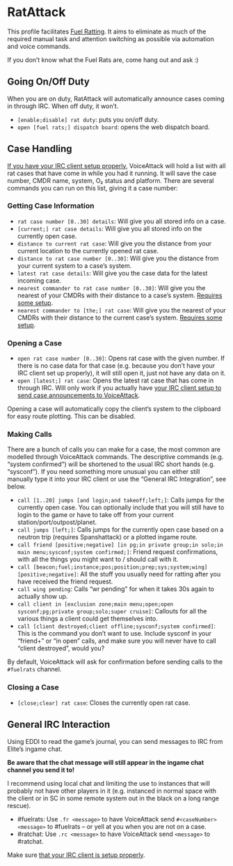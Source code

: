 ﻿# RatAttack

This profile facilitates [Fuel Ratting](https://www.fuelrats.com). It aims to 
eliminate as much of the required manual task and attention switching as 
possible via automation and voice commands.

If you don’t know what the Fuel Rats are, come hang out and ask :)

## Going On/Off Duty

When you are on duty, RatAttack will automatically announce cases coming in 
through IRC. When off duty, it won’t.

* `[enable;disable] rat duty`: puts you on/off duty.
* `open [fuel rats;] dispatch board`: opens the web dispatch board.

## Case Handling

[If you have your IRC client setup
properly](../configuration/RatAttack/#getting-case-data-from-irc), VoiceAttack
will hold a list with all rat cases that have come in while you had it running.
It will save the case number, CMDR name, system, O₂ status and platform. There
are several commands you can run on this list, giving it a case number:

### Getting Case Information

* `rat case number [0..30] details`: Will give you all stored info on a case.
* `[current;] rat case details`: Will give you all stored info on the currently 
  open case.
* `distance to current rat case`: Will give you the distance from your current 
  location to the currently opened rat case.
* `distance to rat case number [0..30]`: Will give you the distance from your 
  current system to a case’s system.
* `latest rat case details`: Will give you the case data for the latest incoming
  case.
* `nearest commander to rat case number [0..30]`: Will give you the nearest of
  your CMDRs with their distance to a case’s system. [Requires some
  setup](../configuration/RatAttack/#announcing-your-nearest-cmdr).
* `nearest commander to [the;] rat case`: Will give you the nearest of your
  CMDRs with their distance to the current case’s system. [Requires some
  setup](../configuration/RatAttack/#announcing-your-nearest-cmdr).

### Opening a Case

* `open rat case number [0..30]`: Opens rat case with the given number. If there 
  is no case data for that case (e.g. because you don’t have your IRC client set 
  up properly), it will still open it, just not have any data on it.
* `open [latest;] rat case`: Opens the latest rat case that has come in through
  IRC. Will only work if you actually have [your IRC client setup to send case
  announcements to
  VoiceAttack](../configuration/RatAttack/#getting-case-data-from-irc).

Opening a case will automatically copy the client’s system to the clipboard for
easy route plotting. This can be disabled.

### Making Calls ###

There are a bunch of calls you can make for a case, the most common are modelled 
through VoiceAttack commands. The descriptive commands (e.g. “system confirmed”) 
will be shortened to the usual IRC short hands (e.g. “sysconf”). If you need 
something more unusual you can either still manually type it into your IRC 
client or use the “General IRC Integration”, see below.

* `call [1..20] jumps [and login;and takeoff;left;]`: Calls jumps for the 
  currently open case. You can optionally include that you will still have to 
  login to the game or have to take off from your current 
  station/port/outpost/planet.
* `call jumps [left;]`: Calls jumps for the currently open case based on a
  neutron trip (requires Spanshattack) or a plotted ingame route.
* `call friend [positive;negative] [in pg;in private group;in solo;in main menu;sysconf;system confirmed;]`:
  Friend request confirmations, with all the 
  things you might want to / should call with it.
* `call [beacon;fuel;instance;pos;position;prep;sys;system;wing] [positive;negative]`: 
  All the stuff you usually need for ratting after you have received the friend request.
* `call wing pending`: Calls “wr pending” for when it takes 30s again to 
  actually show up.
* `call client in [exclusion zone;main menu;open;open sysconf;pg;private group;solo;super cruise]`:
  Callouts for all the various things a client could get themselves into.
* `call [client destroyed;client offline;sysconf;system confirmed]`: This is the 
  command you don’t want to use. Include sysconf in your “friend+” or “in open” 
  calls, and make sure you will never have to call “client destroyed”, would 
  you?

By default, VoiceAttack will ask for confirmation before sending calls to the
`#fuelrats` channel.

### Closing a Case

* `[close;clear] rat case`: Closes the currently open rat case.

## General IRC Interaction

Using EDDI to read the game’s journal, you can send messages to IRC from Elite’s 
ingame chat.

**Be aware that the chat message will still appear in the ingame chat channel 
you send it to!**

I recommend using local chat and limiting the use to instances that will 
probably not have other players in it (e.g. instanced in normal space with the 
client or in SC in some remote system out in the black on a long range rescue).

* \#fuelrats: Use `.fr <message>` to have VoiceAttack send
  `#<caseNumber> <message>` to \#fuelrats – or yell at you when you
  are not on a case.
* \#ratchat: Use `.rc <message>` to have VoiceAttack send `<message>` to 
  \#ratchat.

Make sure [that your IRC client is setup
properly](../configuration/RatAttack/#sending-text-to-fuelrats-irc).
